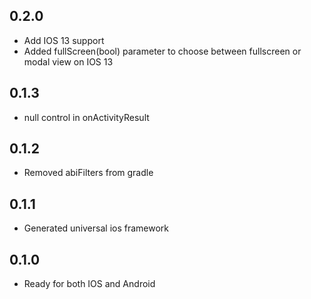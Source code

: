 ## 0.2.0
* Add IOS 13 support
* Added fullScreen(bool) parameter to choose between fullscreen or modal view on IOS 13

## 0.1.3
* null control in onActivityResult

## 0.1.2
* Removed abiFilters from gradle

## 0.1.1
* Generated universal ios framework

## 0.1.0

* Ready for both IOS and Android

